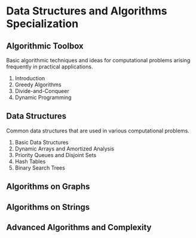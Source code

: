 # Data Structures and Algorithms Specialization

## Algorithmic Toolbox
Basic algorithmic techniques and ideas for computational problems arising frequently in practical applications.

1. Introduction
2. Greedy Algorithms
3. Divide-and-Conqueer
4. Dynamic Programming

## Data Structures
Common data structures that are used in various computational problems.
1. Basic Data Structures
2. Dynamic Arrays and Amortized Analysis
3. Priority Queues and Disjoint Sets
4. Hash Tables
5. Binary Search Trees

## Algorithms on Graphs

## Algorithms on Strings

## Advanced Algorithms and Complexity
